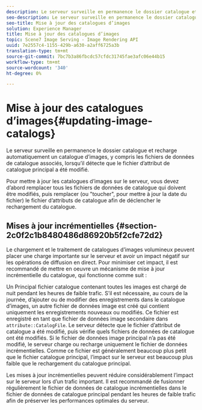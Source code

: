 ```yaml
---
description: Le serveur surveille en permanence le dossier catalogue et recharge automatiquement un catalogue d’images, y compris les fichiers de données de catalogue associés, lorsqu’il détecte que le fichier d’attribut de catalogue principal a été modifié.
seo-description: Le serveur surveille en permanence le dossier catalogue et recharge automatiquement un catalogue d’images, y compris les fichiers de données de catalogue associés, lorsqu’il détecte que le fichier d’attribut de catalogue principal a été modifié.
seo-title: Mise à jour des catalogues d’images
solution: Experience Manager
title: Mise à jour des catalogues d’images
topic: Scene7 Image Serving - Image Rendering API
uuid: 7e2557c4-1155-429b-a630-a2aff6725a3b
translation-type: tm+mt
source-git-commit: 7bc7b3a86fbcdc57cfdc31745fae3afc06e44b15
workflow-type: tm+mt
source-wordcount: '340'
ht-degree: 0%

---
```



# Mise à jour des catalogues d’images{#updating-image-catalogs}

Le serveur surveille en permanence le dossier catalogue et recharge automatiquement un catalogue d’images, y compris les fichiers de données de catalogue associés, lorsqu’il détecte que le fichier d’attribut de catalogue principal a été modifié.

Pour mettre à jour les catalogues d’images sur le serveur, vous devez d’abord remplacer tous les fichiers de données de catalogue qui doivent être modifiés, puis remplacer (ou &quot;toucher&quot;, pour mettre à jour la date du fichier) le fichier d’attributs de catalogue afin de déclencher le rechargement du catalogue.

## Mises à jour incrémentielles {#section-2c0f2c1b8480486d86920b5f2cfe72d2}

Le chargement et le traitement de catalogues d’images volumineux peuvent placer une charge importante sur le serveur et avoir un impact négatif sur les opérations de diffusion en direct. Pour minimiser cet impact, il est recommandé de mettre en oeuvre un mécanisme de mise à jour incrémentielle du catalogue, qui fonctionne comme suit :

Un Principal fichier catalogue contenant toutes les images est chargé de nuit pendant les heures de faible trafic. S’il est nécessaire, au cours de la journée, d’ajouter ou de modifier des enregistrements dans le catalogue d’images, un autre fichier de données image est créé qui contient uniquement les enregistrements nouveaux ou modifiés. Ce fichier est enregistré en tant que fichier de données image secondaire dans `attribute::CatalogFile`. Le serveur détecte que le fichier d’attribut de catalogue a été modifié, puis vérifie quels fichiers de données de catalogue ont été modifiés. Si le fichier de données image principal n’a pas été modifié, le serveur charge ou recharge uniquement le fichier de données incrémentielles. Comme ce fichier est généralement beaucoup plus petit que le fichier catalogue principal, l’impact sur le serveur est beaucoup plus faible que le rechargement du catalogue principal.

Les mises à jour incrémentielles peuvent réduire considérablement l’impact sur le serveur lors d’un trafic important. Il est recommandé de fusionner régulièrement le fichier de données de catalogue incrémentielles dans le fichier de données de catalogue principal pendant les heures de faible trafic afin de préserver les performances optimales du serveur.
